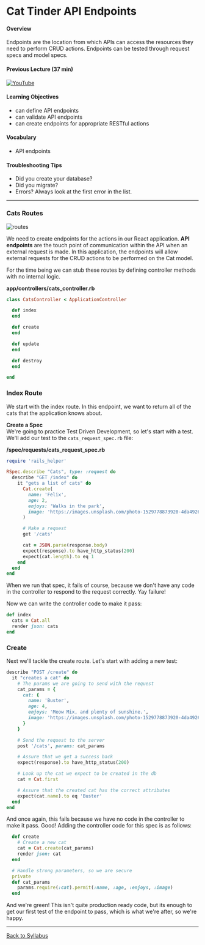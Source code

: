 # Cat Tinder API Endpoints

#### Overview

Endpoints are the location from which APIs can access the resources they need to perform CRUD actions. Endpoints can be tested through request specs and model specs.

#### Previous Lecture (37 min)

[![YouTube](http://img.youtube.com/vi/nRdeWc5VyI8/0.jpg)](https://www.youtube.com/watch?v=nRdeWc5VyI8)

#### Learning Objectives

- can define API endpoints
- can validate API endpoints
- can create endpoints for appropriate RESTful actions

#### Vocabulary

- API endpoints

#### Troubleshooting Tips

- Did you create your database?
- Did you migrate?
- Errors? Always look at the first error in the list.

---

### Cats Routes

![routes](../assets/rails-routes.png)

We need to create endpoints for the actions in our React application. **API endpoints** are the touch point of communication within the API when an external request is made. In this application, the endpoints will allow external requests for the CRUD actions to be performed on the Cat model.

For the time being we can stub these routes by defining controller methods with no internal logic.

**app/controllers/cats_controller.rb**

```ruby
class CatsController < ApplicationController

  def index
  end

  def create
  end

  def update
  end

  def destroy
  end

end
```

### Index Route

We start with the index route. In this endpoint, we want to return all of the cats that the application knows about.

**Create a Spec**  
We're going to practice Test Driven Development, so let's start with a test. We'll add our test to the `cats_request_spec.rb` file:

**/spec/requests/cats_request_spec.rb**

```ruby
require 'rails_helper'

RSpec.describe "Cats", type: :request do
  describe "GET /index" do
    it "gets a list of cats" do
      Cat.create(
        name: 'Felix',
        age: 2,
        enjoys: 'Walks in the park',
        image: 'https://images.unsplash.com/photo-1529778873920-4da4926a72c2?ixlib=rb-1.2.1&ixid=MnwxMjA3fDB8MHxwaG90by1wYWdlfHx8fGVufDB8fHx8&auto=format&fit=crop&w=1036&q=80'
      )

      # Make a request
      get '/cats'

      cat = JSON.parse(response.body)
      expect(response).to have_http_status(200)
      expect(cat.length).to eq 1
    end
  end
end
```

When we run that spec, it fails of course, because we don't have any code in the controller to respond to the request correctly. Yay failure!

Now we can write the controller code to make it pass:

```ruby
def index
  cats = Cat.all
  render json: cats
end
```

### Create

Next we'll tackle the create route. Let's start with adding a new test:

```ruby
describe "POST /create" do
  it "creates a cat" do
    # The params we are going to send with the request
    cat_params = {
      cat: {
        name: 'Buster',
        age: 4,
        enjoys: 'Meow Mix, and plenty of sunshine.',
        image: 'https://images.unsplash.com/photo-1529778873920-4da4926a72c2?ixlib=rb-1.2.1&ixid=MnwxMjA3fDB8MHxwaG90by1wYWdlfHx8fGVufDB8fHx8&auto=format&fit=crop&w=1036&q=80'
      }
    }

    # Send the request to the server
    post '/cats', params: cat_params

    # Assure that we get a success back
    expect(response).to have_http_status(200)

    # Look up the cat we expect to be created in the db
    cat = Cat.first

    # Assure that the created cat has the correct attributes
    expect(cat.name).to eq 'Buster'
  end
end
```

And once again, this fails because we have no code in the controller to make it pass. Good! Adding the controller code for this spec is as follows:

```ruby
  def create
    # Create a new cat
    cat = Cat.create(cat_params)
    render json: cat
  end

  # Handle strong parameters, so we are secure
  private
  def cat_params
    params.require(:cat).permit(:name, :age, :enjoys, :image)
  end
```

And we're green! This isn't quite production ready code, but its enough to get our first test of the endpoint to pass, which is what we're after, so we're happy.

---

[Back to Syllabus](../../README.md#cat-tinder-backend)
